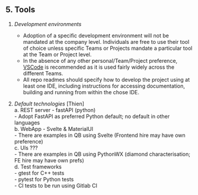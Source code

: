 ## 5. Tools

1. *Development environments*
    - Adoption of a specific development environment will not be mandated at the company level.  Individuals are free to use their tool of choice unless specific Teams or Projects mandate a particular tool at the Team or Project level.
    - In the absence of any other personal/Team/Project preference, [VSCode](https://code.visualstudio.com/) is recommended as it is used fairly widely across the different Teams.
    - All repo readmes should specify how to develop the project using at least one IDE, including instructions for accessing documentation, building and running from within the chose IDE.

2. *Default technologies* [Thien]  
    a. REST server - fastAPI (python)  
         - Adopt FastAPI as preferred Python default; no default in other languages  
    b. WebApp - Svelte & MaterialUI  
        - There are examples in QB using Svelte (Frontend hire may have own preference)  
    c. UIs ???  
        - There are examples in QB using PythonWX (diamond characterisation; FE hire may have own prefs)  
    d. Test frameworks  
        - gtest for C++ tests  
        - pytest for Python tests  
        - CI tests to be run using Gitlab CI


